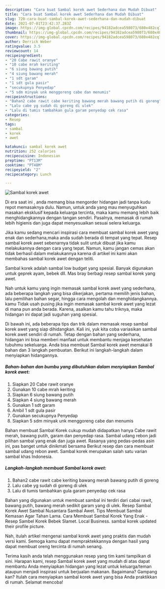 ```yaml
---
description: "Cara buat Sambal korek awet Sederhana dan Mudah Dibuat"
title: "Cara buat Sambal korek awet Sederhana dan Mudah Dibuat"
slug: 720-cara-buat-sambal-korek-awet-sederhana-dan-mudah-dibuat
date: 2021-07-01T23:42:37.283Z
image: https://img-global.cpcdn.com/recipes/94182adcea598073/680x482cq70/sambal-korek-awet-foto-resep-utama.jpg
thumbnail: https://img-global.cpcdn.com/recipes/94182adcea598073/680x482cq70/sambal-korek-awet-foto-resep-utama.jpg
cover: https://img-global.cpcdn.com/recipes/94182adcea598073/680x482cq70/sambal-korek-awet-foto-resep-utama.jpg
author: Derrick Weber
ratingvalue: 3.5
reviewcount: 14
recipeingredient:
- "20 Cabe rawit oranye"
- "10 cabe mrah keriting"
- "6 siung bawang putih"
- "4 siung bawang merah"
- "1 sdt garam"
- "1 sdt gula pasir"
- "secukupnya Penyedap"
- "5 sdm minyak unk menggoreng cabe dan menumis"
recipeinstructions:
- "Bahan2 cabe rawit cabe keriting bawang merah bawang putih di goreng"
- "Lalu cabe yg sudah di goreng di ulek"
- "Lalu di tumis tambahkan gula garam penyedap cek rasa"
categories:
- Resep
tags:
- sambal
- korek
- awet

katakunci: sambal korek awet 
nutrition: 252 calories
recipecuisine: Indonesian
preptime: "PT13M"
cooktime: "PT48M"
recipeyield: "2"
recipecategory: Lunch

---
```



![Sambal korek awet](https://img-global.cpcdn.com/recipes/94182adcea598073/680x482cq70/sambal-korek-awet-foto-resep-utama.jpg)

Di era  saat ini , anda memang bisa mengorder hidangan jadi tanpa kudu repot memasaknya dulu. Namun, untuk anda yang mau menyuguhkan masakan eksklusif kepada keluarga tercinta, maka kamu memang lebih baik menghidangkannya dengan tangan sendiri. Pasalnya, memasak di rumah lebih higienis dan juga dapat menyesuaikan sesuai selera keluarga.

Jika kamu sedang mencari inspirasi cara membuat sambal korek awet yang enak dan sederhana,maka anda sudah berada di tempat yang tepat. Resep sambal korek awet  sebenarnya tidak sulit untuk dibuat jika kamu melakukannya dengan cara yang tepat. Namun, kamu jangan cemas akan tidak berhasil dalam melakukannya 
karena di artikel ini kami akan membahas sambal korek awet dengan teliti.  

Sambal korek adalah sambal low budget yang spesial. Banyak digunakan untuk geprek ayam, bebek dll. Mas bray berbagi resep sambal korek yang awet.

Nah untuk kamu yang ingin memasak sambal korek awet yang sederhana, ada beberapa langkah yang bisa dikerjakan, pertama memilih jenis bahan, lalu pemilihan bahan segar, hingga cara mengolah dan menghidangkannya. kamu Tidak usah pusing jika ingin memasak sambal korek awet yang lezat di mana pun anda berada. Karena, asalkan kamu  tahu triknya, maka hidangan ini dapat jadi suguhan yang spesial.

Di bawah ini, ada beberapa tips dan trik dalam memasak resep sambal korek awet yang siap dihidangkan. Kali ini, yuk kita coba variasikan sambal korek awet sendiri di rumah. Tetap dengan bahan yang sederhana, hidangan ini bisa memberi manfaat untuk membantu menjaga kesehatan tubuhmu sekeluarga. Anda bisa membuat Sambal korek awet memakai 8 bahan dan 3 langkah pembuatan. Berikut ini langkah-langkah dalam menyiapkan hidangannya.

<!--inarticleads1-->

##### Bahan-bahan dan bumbu yang dibutuhkan dalam menyiapkan Sambal korek awet:

1. Siapkan 20 Cabe rawit oranye
1. Gunakan 10 cabe mrah keriting
1. Siapkan 6 siung bawang putih
1. Siapkan 4 siung bawang merah
1. Gunakan 1 sdt garam
1. Ambil 1 sdt gula pasir
1. Gunakan secukupnya Penyedap
1. Siapkan 5 sdm minyak unk menggoreng cabe dan menumis


Bahan membuat Sambal Korek cukup mudah didapatkan hanya Cabe rawit merah, bawang putih, garam dan penyedap rasa. Sambal udang rebon jadi pilihan sambal yang enak dan juga awet. Rasanya yang pedas-pedas asin ini, pas banget untuk dinikmati bersama Berikut resep dan cara membuat sambal udang rebon awet. Sambal korek merupakan salah satu varian sambal khas Indonesia. 

<!--inarticleads2-->

##### Langkah-langkah membuat Sambal korek awet:

1. Bahan2 cabe rawit cabe keriting bawang merah bawang putih di goreng
1. Lalu cabe yg sudah di goreng di ulek
1. Lalu di tumis tambahkan gula garam penyedap cek rasa


Bahan yang digunakan untuk membuat sambal ini terdiri dari cabai rawit, bawang putih, bawang merah sedikit garam yang di ulek. Resep Sambal Korek Awet Sambal Nusantara Sambal Awet. Tips Membuat Sambal Kemasan Agar Tahan Lama. Cara Membuat Sambal Korek Yang Enak - Resep Sambel Korek Bebek Slamet. Local Business. sambal korek updated their profile picture. 

Nah, itulah artikel mengenai  sambal korek awet  yang praktis dan mudah versi kami. Semoga kamu dapat mempraktekkannya dengan hasil yang dapat membuat oreng tercinta di rumah senang. 

Terima kasih anda telah menggunakan resep yang tim kami tampilkan di sini. Harapan kami, resep  Sambal korek awet yang mudah di atas dapat membantu Anda menyiapkan hidangan yang lezat untuk keluarga/teman ataupun menjadi inspirasi untuk berjualan makanan. Bagaimana? Gampang kan? Itulah cara menyiapkan sambal korek awet yang bisa Anda praktikkan di rumah. Selamat mencoba!

